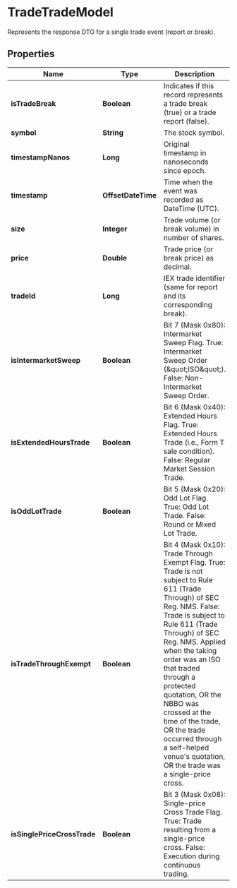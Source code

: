 

# TradeTradeModel

Represents the response DTO for a single trade event (report or break).

## Properties

| Name | Type | Description | Notes |
|------------ | ------------- | ------------- | -------------|
|**isTradeBreak** | **Boolean** | Indicates if this record represents a trade break (true) or a trade report (false). |  [optional] |
|**symbol** | **String** | The stock symbol. |  [optional] |
|**timestampNanos** | **Long** | Original timestamp in nanoseconds since epoch. |  [optional] |
|**timestamp** | **OffsetDateTime** | Time when the event was recorded as DateTime (UTC). |  [optional] |
|**size** | **Integer** | Trade volume (or break volume) in number of shares. |  [optional] |
|**price** | **Double** | Trade price (or break price) as decimal. |  [optional] |
|**tradeId** | **Long** | IEX trade identifier (same for report and its corresponding break). |  [optional] |
|**isIntermarketSweep** | **Boolean** | Bit 7 (Mask 0x80): Intermarket Sweep Flag.  True: Intermarket Sweep Order (\&quot;ISO\&quot;).  False: Non-Intermarket Sweep Order. |  [optional] |
|**isExtendedHoursTrade** | **Boolean** | Bit 6 (Mask 0x40): Extended Hours Flag.  True: Extended Hours Trade (i.e., Form T sale condition).  False: Regular Market Session Trade. |  [optional] |
|**isOddLotTrade** | **Boolean** | Bit 5 (Mask 0x20): Odd Lot Flag.  True: Odd Lot Trade.  False: Round or Mixed Lot Trade. |  [optional] |
|**isTradeThroughExempt** | **Boolean** | Bit 4 (Mask 0x10): Trade Through Exempt Flag.  True: Trade is not subject to Rule 611 (Trade Through) of SEC Reg. NMS.  False: Trade is subject to Rule 611 (Trade Through) of SEC Reg. NMS.  Applied when the taking order was an ISO that traded through a protected quotation,  OR the NBBO was crossed at the time of the trade,  OR the trade occurred through a self-helped venue&#39;s quotation,  OR the trade was a single-price cross. |  [optional] |
|**isSinglePriceCrossTrade** | **Boolean** | Bit 3 (Mask 0x08): Single-price Cross Trade Flag.  True: Trade resulting from a single-price cross.  False: Execution during continuous trading. |  [optional] |



